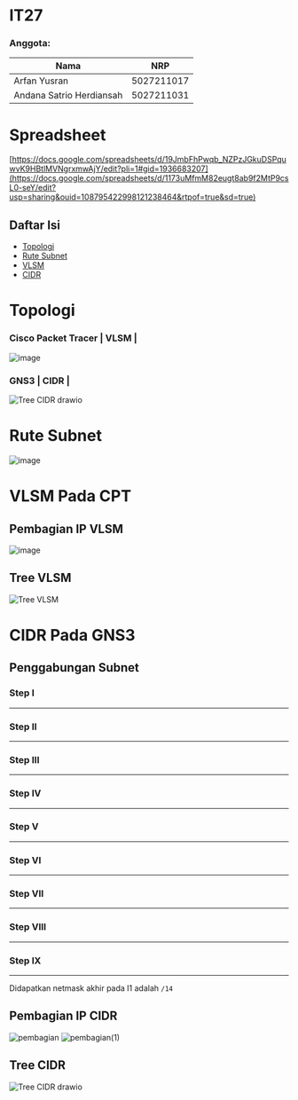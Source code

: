 # IT27
### Anggota: 
Nama | NRP 
--- | --- 
Arfan Yusran | 5027211017 
Andana Satrio Herdiansah | 5027211031

# Spreadsheet
[https://docs.google.com/spreadsheets/d/19JmbFhPwqb_NZPzJGkuDSPquwvK9HBtlMVNgrxmwAjY/edit?pli=1#gid=1936683207](https://docs.google.com/spreadsheets/d/1173uMfmM82eugt8ab9f2MtP9csL0-seY/edit?usp=sharing&ouid=108795422998121238464&rtpof=true&sd=true)

## Daftar Isi 
- [Topologi](#topologi)
- [Rute Subnet](#rute-subnet)
- [VLSM](#vlsm-pada-cpt)
- [CIDR](#cidr-pada-gns3)

# Topologi
### Cisco Packet Tracer | VLSM |
![image](https://github.com/jezz16/Jarkom-2023/assets/99706251/22973447-6711-44b3-aad7-46a2970e745a)


### GNS3 | CIDR |
![Tree CIDR drawio](https://github.com/jezz16/Jarkom-2023/assets/113823539/ad51ee0a-158e-4378-82f2-c63be7ec8034)


# Rute Subnet
![image](https://github.com/jezz16/Jarkom-2023/assets/99706251/3a14fd38-6188-4ae1-83f5-2e9ea2f49539)


# VLSM Pada CPT 
## Pembagian IP VLSM
![image](https://github.com/jezz16/Jarkom-2023/assets/99706251/e1e3fefd-b471-4918-9f83-0e87c7cb7395)


## Tree VLSM
![Tree VLSM](https://github.com/jezz16/Jarkom-2023/assets/99706251/8c7a1cae-07ff-453f-9903-a11b7eb71d27)


# CIDR Pada GNS3
## Penggabungan Subnet 

### Step I
---

### Step II
---

### Step III
---

### Step IV
---

### Step V
---

### Step VI
---

### Step VII
---

### Step VIII
---

### Step IX
---

Didapatkan netmask akhir pada I1 adalah `/14`

## Pembagian IP CIDR
![pembagian](https://github.com/jezz16/Jarkom-2023/assets/113823539/e6a0fce6-1274-42e4-843a-f9b3c094939b)
![pembagian(1)](https://github.com/jezz16/Jarkom-2023/assets/113823539/bbbc3cb1-b1dd-4406-b3b2-ffecb088c8d9)



## Tree CIDR 
![Tree CIDR drawio](https://github.com/jezz16/Jarkom-2023/assets/113823539/0e78454b-40ca-4f8b-95d4-4838191c7124)
